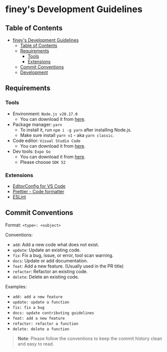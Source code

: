 # finey's Development Guidelines

## Table of Contents

- [finey's Development Guidelines](#fineys-development-guidelines)
  - [Table of Contents](#table-of-contents)
  - [Requirements](#requirements)
    - [Tools](#tools)
    - [Extensions](#extensions)
  - [Commit Conventions](#commit-conventions)
  - [Development](#development)

## Requirements

### Tools

- Environment: `Node.js v20.17.0`
  - You can download it from [here](https://nodejs.org/en/download/).
- Package manager: `yarn`
  - To install it, run `npm i -g yarn` after installing Node.js.
  - Make sure install `yarn v1` - aka `yarn classic`.
- Code editor: `Visual Studio Code`
  - You can download it from [here](https://code.visualstudio.com/).
- Dev tools: `Expo Go`
  - You can download it from [here](https://expo.dev/go).
  - Please choose `SDK 52`

### Extensions

- [EditorConfig for VS Code](https://marketplace.visualstudio.com/items?itemName=EditorConfig.EditorConfig)
- [Prettier - Code formatter](https://marketplace.visualstudio.com/items?itemName=esbenp.prettier-vscode)
- [ESLint](https://marketplace.visualstudio.com/items?itemName=dbaeumer.vscode-eslint)

## Commit Conventions

Format: `<type>: <subject>`

Conventions:

- `add`: Add a new code what does not exist.
- `update`: Update an existing code.
- `fix`: Fix a bug, issue, or error, tool scan warning.
- `docs`: Update or add documentation.
- `feat`: Add a new feature. (Usually used in the PR title)
- `refactor`: Refactor an existing code.
- `delete`: Delete an existing code.

Examples:

- `add: add a new feature`
- `update: update a function`
- `fix: fix a bug`
- `docs: update contributing guidelines`
- `feat: add a new feature`
- `refactor: refactor a function`
- `delete: delete a function`

> **Note**: Please follow the conventions to keep the commit history clean and easy to read.
